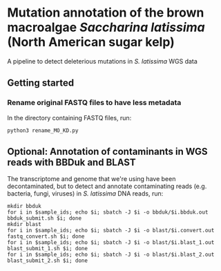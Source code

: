 # Mutation annotation of the brown macroalgae *Saccharina latissima* (North American sugar kelp)
A pipeline to detect deleterious mutations in *S. latissima* WGS data

## Getting started
### Rename original FASTQ files to have less metadata
In the directory containing FASTQ files, run:
```
python3 rename_MO_KD.py
```


## Optional: Annotation of contaminants in WGS reads with BBDuk and BLAST
The transcriptome and genome that we're using have been decontaminated, but to detect and annotate contaminating reads (e.g. bacteria, fungi, viruses) in *S. latissima* DNA reads, run:
```
mkdir bbduk
for i in $sample_ids; echo $i; sbatch -J $i -o bbduk/$i.bbduk.out bbduk_submit.sh $i; done
mkdir blast
for i in $sample_ids; echo $i; sbatch -J $i -o blast/$i.convert.out fastq_convert.sh $i; done
for i in $sample_ids; echo $i; sbatch -J $i -o blast/$i.blast_1.out blast_submit_1.sh $i; done
for i in $sample_ids; echo $i; sbatch -J $i -o blast/$i.blast_2.out blast_submit_2.sh $i; done
```


